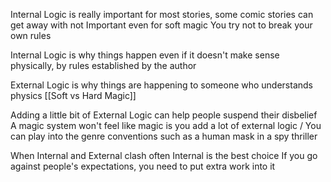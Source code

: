 Internal Logic is really important for most stories, some comic stories can get away with not
Important even for soft magic
You try not to break your own rules

Internal Logic is why things happen even if it doesn't make sense physically, by rules established by the author

External Logic is why things are happening to someone who understands physics
[[Soft vs Hard Magic]]

Adding a little bit of External Logic can help people suspend their disbelief
A magic system won't feel like magic is you add a lot of external logic / You can play into the genre conventions such as a human mask in a spy thriller

When Internal and External clash often Internal is the best choice
If you go against people's expectations, you need to put extra work into it